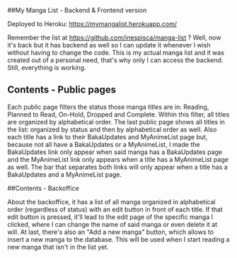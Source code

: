 ##My Manga List - Backend & Frontend version

Deployed to Heroku: https://mymangalist.herokuapp.com/

Remember the list at https://github.com/inespisca/manga-list ?
Well, now it's back but it has backend as well so I can update it whenever I wish without having to change the code.
This is my actual manga list and it was created out of a personal need, that's why only I can access the backend.
Still, everything is working.

## Contents - Public pages
Each public page filters the status those manga titles are in: Reading, Planned to Read, On-Hold, Dropped and Complete.
Within this filter, all titles are organized by alphabetical order. The last public page shows all titles in the list:
organized by status and then by alphabetical order as well. Also each title has a link to their BakaUpdates and MyAnimeList page but, because not all have a BakaUpdates or a MyAnimeList, I made the BakaUpdates link only appear when said manga has a BakaUpdates page and the MyAnimeList link only appears when a title has a MyAnimeList page as well. The bar that separates both links will only appear when a title has a BakaUpdates and a MyAnimeList page.

##Contents - Backoffice

About the backoffice, it has a list of all manga organized in alphabetical order (regardless of status) with an edit button in front of each title. If that edit button is pressed, it'll lead to the edit page of the specific manga I clicked, where I can change the name of said manga or even delete it at will.
At last, there's also an "Add a new manga" button, which allows to insert a new manga to the database. This will be used when I start reading a new manga that isn't in the list yet.
